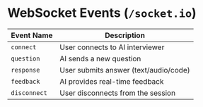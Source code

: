 # WebSocket Events (`/socket.io`)

| Event Name  | Description |
|-------------|-------------|
| `connect`   | User connects to AI interviewer |
| `question`  | AI sends a new question |
| `response`  | User submits answer (text/audio/code) |
| `feedback`  | AI provides real-time feedback |
| `disconnect` | User disconnects from the session |
